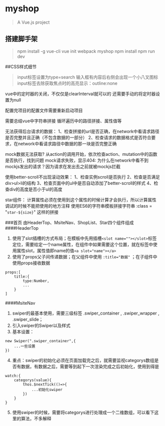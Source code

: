 # myshop

> A Vue.js project

## 搭建脚手架
> npm install -g vue-cli
> vue init webpack myshop
> npm install
> npm run dev

##CSS样式细节
> input标签设置为type=search 输入框有内容后右侧会出现一个小八叉图标
> input标签去除获取焦点时的高亮显示：outline:none

vue中的定时器的关闭，不仅仅是clearInterval就可以的  还需要手动的将定时器设置为null

配置完项目的配置文件需要重新启动项目

需要总结vue中字符串拼接   循环遍历中的路径拼接、属性值等

无法获得后台请求的数据：
1、检查拼接的url是否正确，在network中看请求路径是否完整并且正确（不包含数据的一部分）
2、检查请求的数据格式是否符合要求，在network中看请求路径中数据的那一块是否完整正确

mock数据无法获取?
从action的调用开始，依次检查action、mutation中的函数是否执行，找到问题
mock请求失败，显示404:
为什么在network中看不到mockjs发出的请求？因为请求在发出去之前就被mockjs拦截

使用better-scroll不出现滚动效果：
1、检查实例scroll是否执行
2、检查是否满足div>ul>li的结构
3、检查页面中的ul中是否自动添加了better-scroll的样式
4、检查div的高度是否小于ul的高度



star组件：
计算属性必须在使用到这个属性的时候计算才会执行，所以计算属性调试的时候不能把使用的地方注释
使用ES6的字符串模板拼接字符串   :class = "`star-${size}`"    这样的拼接

###首页
由HeaderTop、MsiteNav、ShopList、Star四个组件组成
####HeaderTop
1. 使用了slot插槽的方式布局；在模板中先用插槽`<slot name=""></slot>`标签定位，需要给定一个name属性，在组件中如果需要这个位置，就在标签中使用属性slot，属性值即name的值`<a slot="name"></a>`
2. 使用了props父子间传递数据；在父组件中使用  `:title="数据"` ；在子组件中使用props接收数据
````
props:[
    title:{
        type:Number,
        ...
    }
]
````
####MsiteNav
1. swiper的最基本使用，需要三级标签 .swiper_container , .swiper_wrapper , .swiper_slide；
2. 引入swiper的Swiper以及样式 
3. 基本设置：
```
new Swiper(".swiper_container",{
    ...一些设置
})
```
4. 重点：swiper的初始化必须在页面加载完之后，就需要监视categorys数组是否有数据，有数据之后，需要等到起下一次渲染完成之后初始化，使用到得是
```
watch:{
    categorys(value){
        thos.$nextTick(()=>{
            ...初始化swiper
        })
    }
}
```
5. 使用swiper的时候，需要将categorys进行处理成一个二维数组，可以看下这里的算法，不多解释